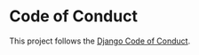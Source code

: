 # Code of Conduct

This project follows the [Django Code of Conduct](https://www.djangoproject.com/conduct/).
